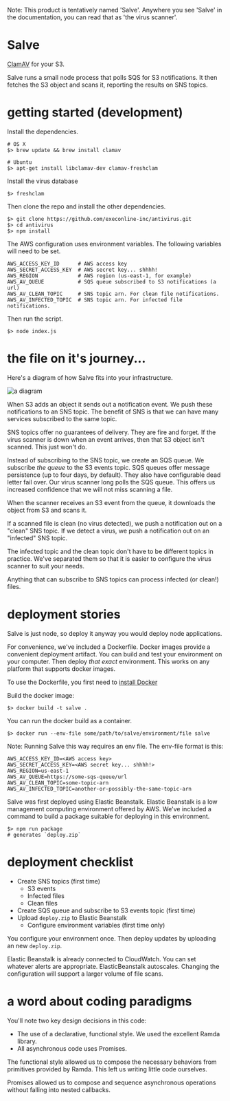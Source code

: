 Note: This product is tentatively named 'Salve'. Anywhere you see 'Salve' in
the documentation, you can read that as 'the virus scanner'.


# Salve
[ClamAV](http://www.clamav.net/index.html) for your S3.

Salve runs a small node process that polls SQS for S3 notifications. It then
fetches the S3 object and scans it, reporting the results on SNS topics.

# getting started (development)

Install the dependencies.

```
# OS X
$> brew update && brew install clamav

# Ubuntu
$> apt-get install libclamav-dev clamav-freshclam

```

Install the virus database

```
$> freshclam
```

Then clone the repo and install the other dependencies.

```
$> git clone https://github.com/execonline-inc/antivirus.git
$> cd antivirus
$> npm install
```

The AWS configuration  uses environment variables. The following
variables will need to be set.

```
AWS_ACCESS_KEY_ID      # AWS access key
AWS_SECRET_ACCESS_KEY  # AWS secret key... shhhh!
AWS_REGION             # AWS region (us-east-1, for example)
AWS_AV_QUEUE           # SQS queue subscribed to S3 notifications (a url)
AWS_AV_CLEAN_TOPIC     # SNS topic arn. For clean file notifications.
AWS_AV_INFECTED_TOPIC  # SNS topic arn. For infected file notifications.
```

Then run the script.

```
$> node index.js
```

# the file on it's journey...

Here's a diagram of how Salve fits into your infrastructure.

![a diagram](https://github.com/execonline-inc/antivirus/blob/master/assets/diagram.jpg)

When S3 adds an object it sends out a notification event. We push these
notifications to an SNS topic. The benefit of SNS is that we can have
many services subscribed to the same topic.

SNS topics offer no guarantees of delivery. They are fire and forget. If the
virus scanner is down when an event arrives, then that S3 object isn't scanned.
This just won't do.

Instead of subscribing to the SNS topic, we create an SQS queue. We
subscribe _the queue_ to the S3 events topic. SQS queues offer message
persistence (up to four days, by default). They also have configurable dead
letter fail over. Our virus scanner long polls the SQS queue. This offers us
increased confidence that we will not miss scanning a file.

When the scanner receives an S3 event from the queue, it downloads the object
from S3 and scans it.

If a scanned file is clean (no virus detected), we push a notification out
on a "clean" SNS topic. If we detect a virus, we push a notification out on
an "infected" SNS topic.

The infected topic and the clean topic don't have to be different topics in
practice. We've  separated them so that it is easier to configure
the virus scanner to suit your needs.

Anything that can subscribe to SNS topics can process infected (or clean!)
files.

# deployment stories

Salve is just node, so deploy it anyway you would deploy node applications.

For convenience, we've included a Dockerfile. Docker images provide a
convenient deployment artifact. You can build and test your environment on
your computer. Then deploy _that exact_ environment. This works on any platform
that supports docker images.

To use the Dockerfile, you first need to
[install Docker](https://docs.docker.com/installation/)

Build the docker image:

```
$> docker build -t salve .
```

You can run the docker build as a container.

```
$> docker run --env-file some/path/to/salve/environment/file salve
```

Note: Running Salve this way requires an env file. The env-file format is this:

```
AWS_ACCESS_KEY_ID=<AWS access key>
AWS_SECRET_ACCESS_KEY=<AWS secret key... shhhh!>
AWS_REGION=us-east-1
AWS_AV_QUEUE=https://some-sqs-queue/url
AWS_AV_CLEAN_TOPIC=some-topic-arn
AWS_AV_INFECTED_TOPIC=another-or-possibly-the-same-topic-arn
```

Salve was first deployed using Elastic Beanstalk. Elastic Beanstalk is a low
management computing environment offered by AWS. We've included a command to
build a package suitable for deploying in this environment.

```
$> npm run package
# generates `deploy.zip`
```

# deployment checklist

- Create SNS topics (first time)
  - S3 events
  - Infected files
  - Clean files
- Create SQS queue and subscribe to S3 events topic (first time)
- Upload `deploy.zip` to Elastic Beanstalk
  - Configure environment variables (first time only)

You configure your environment once. Then deploy updates by uploading an new
`deploy.zip`.

Elastic Beanstalk is already connected to CloudWatch. You can set whatever
alerts are appropriate. ElasticBeanstalk autoscales. Changing the configuration
will support a larger volume of file scans.

# a word about coding paradigms

You'll note two key design decisions in this code:

- The use of a declarative, functional style. We used the excellent Ramda
library.
- All asynchronous code uses Promises.

The functional style allowed us to compose the necessary behaviors
from primitives provided by Ramda. This left us writing little code
ourselves.

Promises allowed us to compose and sequence asynchronous
operations without falling into nested callbacks.

